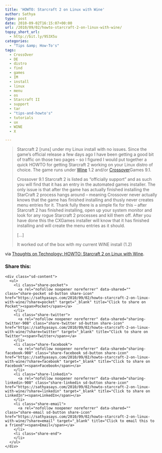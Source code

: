 ```yaml
---
title: 'HOWTO: Starcraft 2 on Linux with Wine'
author: Sathya
type: post
date: 2010-09-02T16:15:07+00:00
url: /2010/09/02/howto-starcraft-2-on-linux-with-wine/
topsy_short_url:
  - http://bit.ly/953X5u
categories:
  - "Tips &amp; How-To's"
tags:
  - CrossOver
  - DE
  - distro
  - find
  - games
  - IM
  - install
  - linux
  - menu
  - os
  - Starcraft II
  - support
  - tar
  - "tips-and-howto's"
  - tutorials
  - ux
  - WINE
  - X

---
```

> Starcraft 2 [runs] under my Linux install with no issues. Since the game&#8217;s official release a few days ago I have been getting a good bit of traffic on those two pages &#8211; so I figured I would put together a quick HOWTO for getting Starcraft 2 working on your Linux distro of choice. The game runs under [Wine][1] 1.2 and/or [Crossover][2]Games 9.1.
> 
> Crossover 9.1 Starcraft 2 is listed as &#8220;officially support&#8221; and as such you will find that it has an entry in the automated games installer. The only issue is that after the game has actually finished installing the StarCraft 2 process hangs around &#8211; meaning Crossover never actually knows that the game has finished installing and thusly never creates menu entries for it. Thank fully there is a simple fix for this &#8211; after Starcraft 2 has finished installing, open up your system monitor and look for any rogue Starcraft 2 processes and kill them off. After you have done this the CXGames installer will know that it has finished installing and will create the menu entries as it should.
> 
> [&#8230;]
> 
> It worked out of the box with my current WINE install (1.2)

via [Thoughts on Technology: HOWTO: Starcraft 2 on Linux with Wine][3].

<div class="sharedaddy sd-sharing-enabled">
  <div class="robots-nocontent sd-block sd-social sd-social-icon-text sd-sharing">
    <h3 class="sd-title">
      Share this:
    </h3>
    
    <div class="sd-content">
      <ul>
        <li class="share-pocket">
          <a rel="nofollow noopener noreferrer" data-shared="" class="share-pocket sd-button share-icon" href="https://sathyasays.com/2010/09/02/howto-starcraft-2-on-linux-with-wine/?share=pocket" target="_blank" title="Click to share on Pocket"><span>Pocket</span></a>
        </li>
        <li class="share-twitter">
          <a rel="nofollow noopener noreferrer" data-shared="sharing-twitter-908" class="share-twitter sd-button share-icon" href="https://sathyasays.com/2010/09/02/howto-starcraft-2-on-linux-with-wine/?share=twitter" target="_blank" title="Click to share on Twitter"><span>Twitter</span></a>
        </li>
        <li class="share-facebook">
          <a rel="nofollow noopener noreferrer" data-shared="sharing-facebook-908" class="share-facebook sd-button share-icon" href="https://sathyasays.com/2010/09/02/howto-starcraft-2-on-linux-with-wine/?share=facebook" target="_blank" title="Click to share on Facebook"><span>Facebook</span></a>
        </li>
        <li class="share-linkedin">
          <a rel="nofollow noopener noreferrer" data-shared="sharing-linkedin-908" class="share-linkedin sd-button share-icon" href="https://sathyasays.com/2010/09/02/howto-starcraft-2-on-linux-with-wine/?share=linkedin" target="_blank" title="Click to share on LinkedIn"><span>LinkedIn</span></a>
        </li>
        <li class="share-email">
          <a rel="nofollow noopener noreferrer" data-shared="" class="share-email sd-button share-icon" href="https://sathyasays.com/2010/09/02/howto-starcraft-2-on-linux-with-wine/?share=email" target="_blank" title="Click to email this to a friend"><span>Email</span></a>
        </li>
        <li class="share-end">
        </li>
      </ul>
    </div>
  </div>
</div>

 [1]: http://www.winehq.org/
 [2]: http://www.codeweavers.com/
 [3]: http://jeffhoogland.blogspot.com/2010/07/howto-starcraft-2-on-linux-with-wine.html